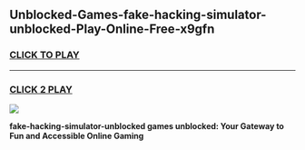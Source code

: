 
## Unblocked-Games-fake-hacking-simulator-unblocked-Play-Online-Free-x9gfn
<h3>
<a href="https://premium76.site?title=fake-hacking-simulator-unblocked&ref=26A">CLICK TO PLAY</a></h3>
<hr>

<h3>
<a href="https://premium76.site?title=fake-hacking-simulator-unblocked&ref=26A">CLICK 2 PLAY</a>
  
</h3>

<a href="https://premium76.site?title=fake-hacking-simulator-unblocked&ref=26A"><img src="https://clearcache.store/games.png"></a>


**fake-hacking-simulator-unblocked games unblocked: Your Gateway to Fun and Accessible Online Gaming**
